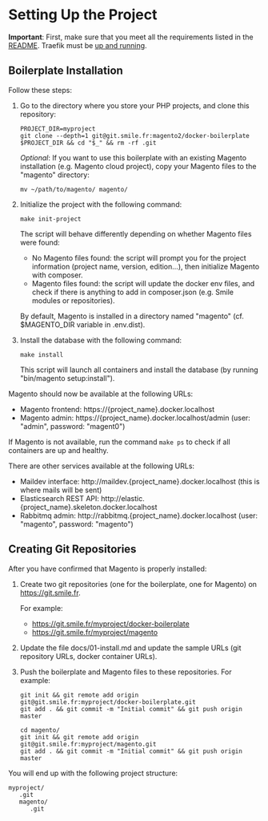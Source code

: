 # Setting Up the Project

**Important**: First, make sure that you meet all the requirements listed in the [README](../README.md).
Traefik must be [up and running](https://git.smile.fr/docker/traefik#usage).

## Boilerplate Installation

Follow these steps:

1. Go to the directory where you store your PHP projects, and clone this repository:

   ```
   PROJECT_DIR=myproject
   git clone --depth=1 git@git.smile.fr:magento2/docker-boilerplate $PROJECT_DIR && cd "$_" && rm -rf .git
   ```

   *Optional*: If you want to use this boilerplate with an existing Magento installation (e.g. Magento cloud project), copy your Magento files to the "magento" directory:

   ```
   mv ~/path/to/magento/ magento/
   ```

2. Initialize the project with the following command:

   ```
   make init-project
   ```

   The script will behave differently depending on whether Magento files were found:

    - No Magento files found: the script will prompt you for the project information (project name, version, edition...), then initialize Magento with composer.
    - Magento files found: the script will update the docker env files, and check if there is anything to add in composer.json (e.g. Smile modules or repositories).

   By default, Magento is installed in a directory named "magento" (cf. $MAGENTO_DIR variable in .env.dist).

3. Install the database with the following command:

   ```
   make install
   ```

   This script will launch all containers and install the database (by running "bin/magento setup:install").

Magento should now be available at the following URLs:

- Magento frontend: https://{project_name}.docker.localhost
- Magento admin: https://{project_name}.docker.localhost/admin (user: "admin", password: "magent0")

If Magento is not available, run the command `make ps` to check if all containers are up and healthy.

There are other services available at the following URLs:

- Maildev interface: http://maildev.{project_name}.docker.localhost (this is where mails will be sent)
- Elasticsearch REST API: http://elastic.{project_name}.skeleton.docker.localhost
- Rabbitmq admin: http://rabbitmq.{project_name}.docker.localhost (user: "magento", password: "magento")

## Creating Git Repositories

After you have confirmed that Magento is properly installed:

1. Create two git repositories (one for the boilerplate, one for Magento) on https://git.smile.fr.

   For example:

   - https://git.smile.fr/myproject/docker-boilerplate
   - https://git.smile.fr/myproject/magento

2. Update the file docs/01-install.md and update the sample URLs (git repository URLs, docker container URLs).

3. Push the boilerplate and Magento files to these repositories.
   For example:

   ```
   git init && git remote add origin git@git.smile.fr:myproject/docker-boilerplate.git
   git add . && git commit -m "Initial commit" && git push origin master

   cd magento/
   git init && git remote add origin git@git.smile.fr:myproject/magento.git
   git add . && git commit -m "Initial commit" && git push origin master
   ```

You will end up with the following project structure:

```
myproject/
   .git
   magento/
      .git
```
